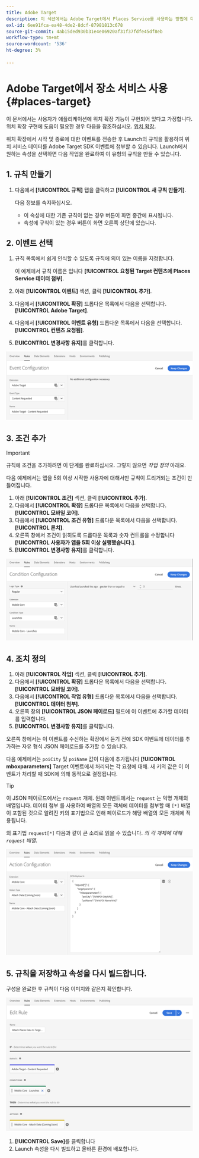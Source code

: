 ```yaml
---
title: Adobe Target
description: 이 섹션에서는 Adobe Target에서 Places Service를 사용하는 방법에 대해 설명합니다.
exl-id: 6ee91fca-ea48-4de2-8dcf-87981813c678
source-git-commit: 4ab15ded930b31e4e06920af31f37fdfe45df8eb
workflow-type: tm+mt
source-wordcount: '536'
ht-degree: 3%

---
```


# Adobe Target에서 장소 서비스 사용 {#places-target}

이 문서에서는 사용자가 애플리케이션에 위치 확장 기능이 구현되어 있다고 가정합니다. 위치 확장 구현에 도움이 필요한 경우 다음을 참조하십시오. [위치 확장](/help/places-ext-aep-sdks/places-extension/places-extension.md).

위치 확장에서 시작 및 종료에 대한 이벤트를 전송한 후 Launch의 규칙을 활용하여 위치 서비스 데이터를 Adobe Target SDK 이벤트에 첨부할 수 있습니다. Launch에서 원하는 속성을 선택하면 다음 작업을 완료하여 이 유형의 규칙을 만들 수 있습니다.

## 1. 규칙 만들기

1. 다음에서 **[!UICONTROL 규칙]** 탭을 클릭하고 **[!UICONTROL 새 규칙 만들기]**.

   다음 정보를 숙지하십시오.

   * 이 속성에 대한 기존 규칙이 없는 경우 버튼이 화면 중간에 표시됩니다.
   * 속성에 규칙이 있는 경우 버튼이 화면 오른쪽 상단에 있습니다.

## 2. 이벤트 선택

1. 규칙 목록에서 쉽게 인식할 수 있도록 규칙에 의미 있는 이름을 지정합니다.

   이 예제에서 규칙 이름은 입니다 **[!UICONTROL 요청된 Target 컨텐츠에 Places Service 데이터 첨부]**.

1. 아래 **[!UICONTROL 이벤트]** 섹션, 클릭 **[!UICONTROL 추가]**.
1. 다음에서 **[!UICONTROL 확장]** 드롭다운 목록에서 다음을 선택합니다. **[!UICONTROL Adobe Target]**.
1. 다음에서 **[!UICONTROL 이벤트 유형]** 드롭다운 목록에서 다음을 선택합니다. **[!UICONTROL 컨텐츠 요청됨]**.
1. **[!UICONTROL 변경사항 유지]**&#x200B;를 클릭합니다.

![이벤트 추가](/help/assets/ad-setEvent_target.png)

## 3. 조건 추가

>[!IMPORTANT]
>
>규칙에 조건을 추가하려면 이 단계를 완료하십시오. 그렇지 않으면 *작업 정의* 아래요.

다음 예제에서는 앱을 5회 이상 시작한 사용자에 대해서만 규칙이 트리거되는 조건이 만들어집니다.

1. 아래 **[!UICONTROL 조건]** 섹션, 클릭 **[!UICONTROL 추가]**.
1. 다음에서 **[!UICONTROL 확장]** 드롭다운 목록에서 다음을 선택합니다. **[!UICONTROL 모바일 코어]**.
1. 다음에서 **[!UICONTROL 조건 유형]** 드롭다운 목록에서 다음을 선택합니다. **[!UICONTROL 론치]**.
1. 오른쪽 창에서 조건이 읽히도록 드롭다운 목록과 숫자 컨트롤을 수정합니다 **[!UICONTROL 사용자가 앱을 5회 이상 실행했습니다.]**.
1. **[!UICONTROL 변경사항 유지]**&#x200B;를 클릭합니다.

![조건 추가](/help/assets/ad-setCondition_target.png)

## 4. 조치 정의

1. 아래 **[!UICONTROL 작업]** 섹션, 클릭 **[!UICONTROL 추가]**.
1. 다음에서 **[!UICONTROL 확장]** 드롭다운 목록에서 다음을 선택합니다. **[!UICONTROL 모바일 코어]**.
1. 다음에서 **[!UICONTROL 작업 유형]** 드롭다운 목록에서 다음을 선택합니다. **[!UICONTROL 데이터 첨부]**.
1. 오른쪽 창의 **[!UICONTROL JSON 페이로드]** 필드에 이 이벤트에 추가할 데이터를 입력합니다.
1. **[!UICONTROL 변경사항 유지]**&#x200B;를 클릭합니다.

오른쪽 창에서는 이 이벤트를 수신하는 확장에서 듣기 전에 SDK 이벤트에 데이터를 추가하는 자유 형식 JSON 페이로드를 추가할 수 있습니다.

다음 예제에서는 `poiCity` 및 `poiName` 값이 다음에 추가됩니다 **[!UICONTROL mboxparameters]** Target 이벤트에서 처리되는 각 요청에 대해. 새 키의 값은 이 이벤트가 처리할 때 SDK에 의해 동적으로 결정됩니다.

>[!TIP]
>
>이 JSON 페이로드에서는 `request` 개체. 원래 이벤트에서는 `request` 는 익명 개체의 배열입니다. 데이터 첨부 를 사용하여 배열의 모든 객체에 데이터를 첨부할 때 `[*]` 배열이 포함된 것으로 알려진 키의 표기법으로 인해 페이로드가 해당 배열의 모든 개체에 적용됩니다.
>
>의 표기법 `request[*]` 다음과 같이 큰 소리로 읽을 수 있습니다. _의 각 개체에 대해 `request` 배열_.

![작업 정의](/help/assets/ad-setAction-target.png)

## 5. 규칙을 저장하고 속성을 다시 빌드합니다.

구성을 완료한 후 규칙이 다음 이미지와 같은지 확인합니다.

![완료된 규칙](/help/assets/ad-ruleComplete-target.png)

1. **[!UICONTROL Save]**&#x200B;를 클릭합니다
1. Launch 속성을 다시 빌드하고 올바른 환경에 배포합니다.
